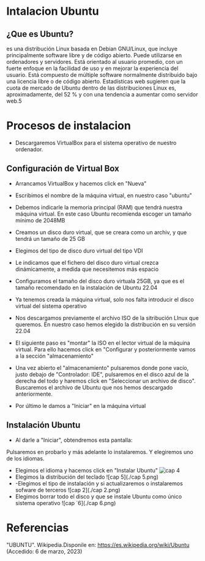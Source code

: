 # Intalacion Ubuntu
## ¿Que es Ubuntu?
  es una distribución Linux basada en Debian GNU/Linux, que incluye principalmente software libre y de código abierto. Puede utilizarse en ordenadores y servidores. Está orientado al usuario promedio, con un fuerte enfoque en la facilidad de uso y en mejorar la experiencia del usuario. Está compuesto de múltiple software normalmente distribuido bajo una licencia libre o de código abierto. Estadísticas web sugieren que la cuota de mercado de Ubuntu dentro de las distribuciones Linux es, aproximadamente, del 52 % y con una tendencia a aumentar como servidor web.5
  # Procesos de instalacion
  
  - Descargaremos VirtualBox para el sistema operativo de nuestro ordenador.
  ## Configuración de Virtual Box
  
  - Arrancamos VirtualBox y hacemos click en "Nueva"
  
  - Escribimos el nombre de la máquina virtual, en nuestro caso "ubuntu"
  
  - Debemos indicarle la memoria principal (RAM) que tendrá nuestra máquina virtual. En este caso Ubuntu recomienda escoger un tamaño mínimo de 2048MB 
  
  - Creamos un disco duro virtual, que se creara como un archiv, y que tendrá un tamaño de 25 GB
  - Elegimos del tipo de disco duro virtual del tipo VDI
  - Le indicamos que el fichero del disco duro virtual crezca dinámicamente, a medida que necesitemos más espacio
  - Configuramos el tamaño del disco duro virtuala 25GB, ya que es el tamaño recomendado en la instalación de Ubuntu 22.04
  - Ya tenemos creada la máquina virtual, solo nos falta introducir el disco virtual del sistema operativo
  - Nos descargamos previamente el archivo ISO de la sitribución LInux que queremos. En nuestro caso hemos elegido la distribución en su versión 22.04
  - El siguiente paso es "montar" la ISO en el lector virtual de la máquina virtual. Para ello hacemos click en "Configurar y posteriormente vamos a la sección "almacenamiento"
  - Una vez abierto el "almacenamiento" pulsaremos donde pone vacío, justo debajo de "Controlador: IDE", pulsaremos en el disco azul de la derecha del todo y haremos click en "Seleccionar un archivo de disco". Buscaremos el archivo de Ubuntu que nos hemos descargado anteriormente.
  - Por último le damos a "Iniciar" en la máquina virtual 
  
  
  ## Instalación Ubuntu
  - Al darle a "Iniciar", obtendremos esta pantalla: 
 
  Pulsaremos en probarlo y más adelante lo instalaremos. Y elegiremos uno de los idiomas.
  
  - Elegimos el idioma y hacemos click en "Instalar Ubuntu"
   ![cap 4](./cap4.png)
  - Elegimos la distribución del teclado
   ![cap 5](./cap 5.png)
  - -Elegimos el tipo de instalación y si actualizaremos o instalaremos sofware de terceros
   ![cap 2](./cap 2.png)
  - Elegimos borrar todo el disco y que se instale Ubuntu como único sistema operativo
   ![cap `6](./cap 6.png)
# Referencias
  "UBUNTU". Wikipedia.Disponile en: https://es.wikipedia.org/wiki/Ubuntu (Accedido: 6 de marzo, 2023)
